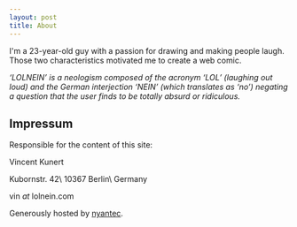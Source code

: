 ```yaml
---
layout: post
title: About
---
```


I'm a 23-year-old guy with a passion for drawing and making people laugh. Those two characteristics motivated me to create a web comic.

*‘LOLNEIN’ is a neologism composed of the acronym ‘LOL’ (laughing out loud) and the German interjection ‘NEIN’ (which translates as ‘no’) negating a question that the user finds to be totally absurd or ridiculous.*

## Impressum

Responsible for the content of this site:

Vincent Kunert

Kubornstr. 42\\
10367 Berlin\\
Germany

vin *at* lolnein.com

Generously hosted by [nyantec](https://nyantec.com/).
